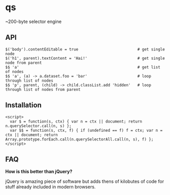 qs
==

~200-byte selector engine

API
---

    $('body').contentEditable = true                          # get single node
    $('h1', parent).textContent = 'Hai!'                      # get single node from parent
    $$ 'a'                                                    # get list of nodes
    $$ 'a', (a) -> a.dataset.foo = 'bar'                      # loop through list of nodes
    $$ 'p', parent, (child) -> child.classList.add 'hidden'   # loop through list of nodes from parent

Installation
------------

    <script>
      var $ = function(s, ctx) { var n = ctx || document; return n.querySelector.call(n, s) };
      var $$ = function(s, ctx, f) { if (undefined == f) f = ctx; var n = ctx || document; return Array.prototype.forEach.call(n.querySelectorAll.call(n, s), f) };
    </script>

FAQ
---

**How is this better than jQuery?**

jQuery is amazing piece of software but adds thens of kilobutes of code for stuff already included in modern browsers.
